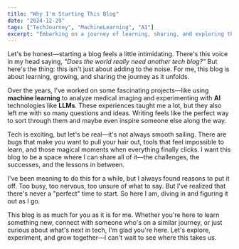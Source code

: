 ```yaml
---
title: "Why I'm Starting This Blog"
date: "2024-12-29"
tags: ["TechJourney", "MachineLearning", "AI"]
excerpt: "Embarking on a journey of learning, sharing, and exploring the exciting world of technology through blogging."
---
```


Let's be honest—starting a blog feels a little intimidating. There's this voice in my head saying, *"Does the world really need another tech blog?"* But here's the thing: this isn't just about adding to the noise. For me, this blog is about learning, growing, and sharing the journey as it unfolds.

Over the years, I've worked on some fascinating projects—like using **machine learning** to analyze medical imaging and experimenting with **AI** technologies like **LLMs**. These experiences taught me a lot, but they also left me with so many questions and ideas. Writing feels like the perfect way to sort through them and maybe even inspire someone else along the way.

Tech is exciting, but let's be real—it's not always smooth sailing. There are bugs that make you want to pull your hair out, tools that feel impossible to learn, and those magical moments when everything finally clicks. I want this blog to be a space where I can share all of it—the challenges, the successes, and the lessons in between.

I've been meaning to do this for a while, but I always found reasons to put it off. Too busy, too nervous, too unsure of what to say. But I've realized that there's never a "perfect" time to start. So here I am, diving in and figuring it out as I go.

This blog is as much for you as it is for me. Whether you're here to learn something new, connect with someone who's on a similar journey, or just curious about what's next in tech, I'm glad you're here. Let's explore, experiment, and grow together—I can't wait to see where this takes us.








